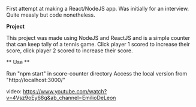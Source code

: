 First attempt at making a React/NodeJS app. Was initially for an interview. Quite measly but code nonetheless.

**Project**

 This project was made using NodeJS and ReactJS and is a simple counter that
 can keep tally of a tennis game. Click player 1 scored to increase their
 score, click player 2 scored to increase their score.

** Use **

Run "npm start" in score-counter directory
Access the local version from "http://localhost:3000/" 

video: https://www.youtube.com/watch?v=4Vsz9oEy68g&ab_channel=EmilioDeLeon
